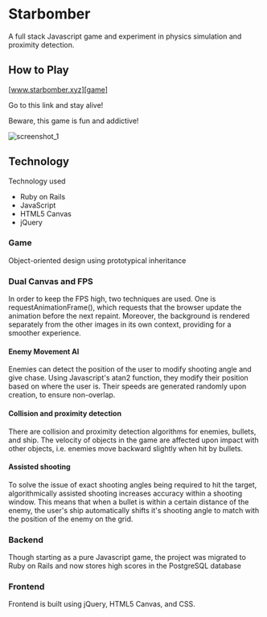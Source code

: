 # Starbomber
A full stack Javascript game and experiment in physics simulation and proximity detection.

## How to Play
[www.starbomber.xyz][game]

[game]: www.starbomber.xyz

Go to this link and stay alive!

Beware, this game is fun and addictive!

![screenshot_1]

[screenshot_1]: ./images/ss1.png

## Technology
Technology used
- Ruby on Rails
- JavaScript
- HTML5 Canvas
- jQuery

### Game
Object-oriented design using prototypical inheritance

### Dual Canvas and FPS
In order to keep the FPS high, two techniques are used. One is requestAnimationFrame(), which requests that the browser update the animation before the next repaint. Moreover, the background is rendered separately from the other images in its own context, providing for a smoother experience.

#### Enemy Movement AI
Enemies can detect the position of the user to modify shooting angle and give chase. Using Javascript's atan2 function, they modify their position based on where the user is. Their speeds are generated randomly upon creation, to ensure non-overlap.

#### Collision and proximity detection
There are collision and proximity detection algorithms for enemies, bullets, and ship. The velocity of objects in the game are affected upon impact with other objects, i.e. enemies move backward slightly when hit by bullets.

#### Assisted shooting
To solve the issue of exact shooting angles being required to hit the target, algorithmically assisted shooting increases accuracy within a shooting window. This means that when a bullet is within a certain distance of the enemy, the user's ship automatically shifts it's shooting angle to match with the position of the enemy on the grid.

### Backend
Though starting as a pure Javascript game, the project was migrated to Ruby on Rails and now stores high scores in the PostgreSQL database

### Frontend
Frontend is built using jQuery, HTML5 Canvas, and CSS.
